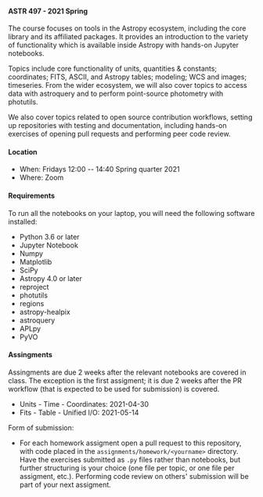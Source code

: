 #### ASTR 497  - 2021 Spring

The course focuses on tools in the Astropy ecosystem, including the core library and its
affiliated packages. It provides an introduction to the variety of functionality which is
available inside Astropy with hands-on Jupyter notebooks.

Topics include core functionality of units, quantities & constants; coordinates; FITS, ASCII,
and Astropy tables; modeling; WCS and images; timeseries. From the wider ecosystem, we will also
cover topics to access data with astroquery and to perform point-source photometry with photutils.

We also cover topics related to open source contribution workflows, setting up
repositories with testing and documentation, including hands-on exercises of opening pull
requests and performing peer code review.



#### Location
 * When: Fridays 12:00 -- 14:40 Spring quarter 2021
 * Where: Zoom




#### Requirements

To run all the notebooks on your laptop, you will need the following software
installed:

* Python 3.6 or later
* Jupyter Notebook
* Numpy
* Matplotlib
* SciPy
* Astropy 4.0 or later
* reproject
* photutils
* regions
* astropy-healpix
* astroquery
* APLpy
* PyVO


#### Assingments

Assingments are due 2 weeks after the relevant notebooks are covered in class. The exception is the first
assigment; it is due 2 weeks after the PR workflow (that is expected to be used for submission) is covered.

* Units - Time - Coordinates: 2021-04-30
* Fits - Table - Unified I/O: 2021-05-14

Form of submission:

* For each homework assigment open a pull request to this repository, with code placed in the
``assignments/homework/<yourname>`` directory.
Have the exercises submitted as ``.py`` files rather than notebooks, but further structuring is your
choice (one file per topic, or one file per assigment, etc.). Performing code review on others' submission
will be part of your next assigment.
